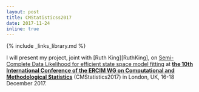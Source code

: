 ```yaml
---
layout: post
title: CMStatisticss2017
date: 2017-11-24
inline: true
---
```

{% include _links_library.md %}

I will present my project, joint with [Ruth King][RuthKing], on [Semi-Complete Data Likelihood for efficient state space model fitting](/projects/3_project) at [__the 10th International Conference of the ERCIM WG on Computational and Methodological Statistics__](http://www.cmstatistics.org/CMStatistics2017/) (CMStatistics2017) in London, UK, 16-18 December 2017.

